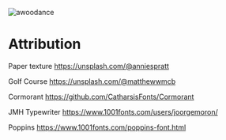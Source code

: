 ![awoodance](https://cdn.discordapp.com/emojis/739078546580045864.gif)

# Attribution

Paper texture https://unsplash.com/@anniespratt

Golf Course https://unsplash.com/@matthewwmcb

Cormorant https://github.com/CatharsisFonts/Cormorant

JMH Typewriter https://www.1001fonts.com/users/joorgemoron/

Poppins https://www.1001fonts.com/poppins-font.html
